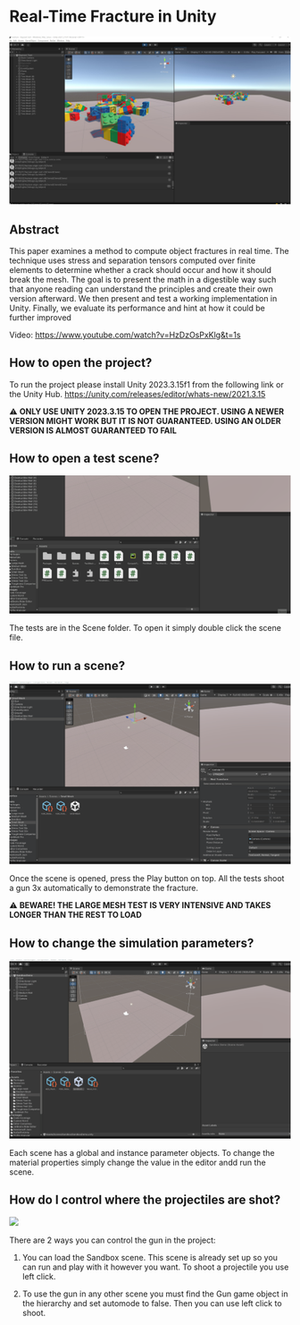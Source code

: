 # Real-Time Fracture in Unity

![](https://github.com/Seibaah/Fracture/blob/main/Gifs/fracture.jpg)

## Abstract

This paper examines a method to compute object fractures in real time. The
technique uses stress and separation tensors computed over finite elements
to determine whether a crack should occur and how it should break the
mesh. The goal is to present the math in a digestible way such that anyone
reading can understand the principles and create their own version afterward.
We then present and test a working implementation in Unity. Finally, we
evaluate its performance and hint at how it could be further improved

Video: https://www.youtube.com/watch?v=HzDzOsPxKlg&t=1s

## How to open the project?

To run the project please install Unity 2023.3.15f1 from the following link or the Unity Hub.
https://unity.com/releases/editor/whats-new/2021.3.15

:warning: **ONLY USE UNITY 2023.3.15 TO OPEN THE PROJECT. USING A NEWER VERSION MIGHT WORK BUT IT IS NOT GUARANTEED. USING AN OLDER VERSION IS ALMOST GUARANTEED TO FAIL**

## How to open a test scene?

![](https://github.com/Seibaah/Fracture/blob/main/Gifs/how_to_open_tests.gif)

The tests are in the Scene folder. To open it simply double click the scene file. 

## How to run a scene?

![](https://github.com/Seibaah/Fracture/blob/main/Gifs/how_to_run_test.gif)

Once the scene is opened, press the Play button on top. All the tests shoot a gun 3x automatically to demonstrate the fracture. 

:warning: **BEWARE! THE LARGE MESH TEST IS VERY INTENSIVE AND TAKES LONGER THAN THE REST TO LOAD**

## How to change the simulation parameters?

![](https://github.com/Seibaah/Fracture/blob/main/Gifs/how_to_use_change_sim_params.gif)

Each scene has a global and instance parameter objects. To change the material properties simply change the value in the editor andd run the scene.

## How do I control where the projectiles are shot?

![](https://github.com/Seibaah/Fracture/blob/main/Gifs/how_to_use_sandbox_test.gif)

There are 2 ways you can control the gun in the project:

1) You can load the Sandbox scene. This scene is already set up so you can run and play with it however you want. To shoot a projectile you use left click. 

2) To use the gun in any other scene you must find the Gun game object in the hierarchy and set automode to false. Then you can use left click to shoot.

